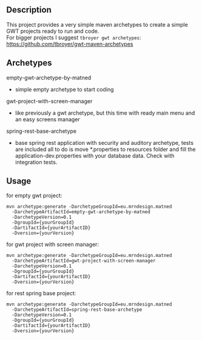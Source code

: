 ## Description

This project provides a very simple maven archetypes to create a simple GWT projects ready to run and code. <br>
For bigger projects I suggest `tbroyer gwt archetypes`:  
https://github.com/tbroyer/gwt-maven-archetypes

## Archetypes

empty-gwt-archetype-by-matned <br>
- simple empty archetype to start coding
    
    
gwt-project-with-screen-manager
- like previously a gwt archetype, but this time with ready main menu 
and an easy screens manager
    

spring-rest-base-archetype
- base spring rest application with security and auditory archetype, tests are included all to do is move *.properties to resources folder and fill the application-dev.properties with your database data.
Check with integration tests.

    


## Usage
for empty gwt project:

    mvn archetype:generate -DarchetypeGroupId=eu.mrndesign.matned                
      -DarchetypeArtifactId=empty-gwt-archetype-by-matned          
      -DarchetypeVersion=0.1                
      -DgroupId={yourGroupId}                               
      -DartifactId={yourArtifactID}                                                      
      -Dversion={yourVersion}


for gwt project with screen manager:

    mvn archetype:generate -DarchetypeGroupId=eu.mrndesign.matned                
      -DarchetypeArtifactId=gwt-project-with-screen-manager          
      -DarchetypeVersion=0.1                
      -DgroupId={yourGroupId}                               
      -DartifactId={yourArtifactID}                                                      
      -Dversion={yourVersion}


for rest spring base project:

    mvn archetype:generate -DarchetypeGroupId=eu.mrndesign.matned                
      -DarchetypeArtifactId=spring-rest-base-archetype          
      -DarchetypeVersion=0.1                
      -DgroupId={yourGroupId}                               
      -DartifactId={yourArtifactID}                                                      
      -Dversion={yourVersion}


